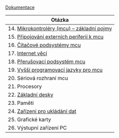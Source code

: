 <a href='http://ww1.microchip.com/downloads/en/DeviceDoc/atmel-2490-8-bit-avr-microcontroller-atmega64-l_datasheet.pdf'>Dokumentace</a>

| Otázka                                                          |
| --------------------------------------------------------------- |
| 14. [Mikrokontroléry (mcu) – základní pojmy](./MIT/MCU.md)      |
| 15. [Připojování externích periferií k mcu](./MIT/Periferie.md) |
| 16. [Čítačové podsystémy mcu](./MIT/Citace.md)                  |
| 17. [Internet věcí](./MIT/iot.md)                               |
| 18. [Přerušovací podsystém mcu](./MIT/Preruseni.md)             |
| 19. [Vyšší programovací jazyky pro mcu](./MIT/vyssi.md)         |
| 20. Sériová rozhraní mcu                                        |
| 21. Procesory                                                   |
| 22. [Základní desky](./MIT/MB.md)                               |
| 23. Paměti                                                      |
| 24. [Zařízení pro ukládání dat](./MIT/HDDSSD.md)                |
| 25. Grafické karty                                              |
| 26. Výstupní zařízení PC                                        |
